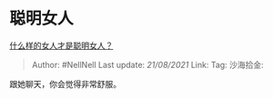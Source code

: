 # 聪明女人
[什么样的女人才是聪明女人？](https://www.zhihu.com/question/31502344/answer/1955843760)

> Author: #NellNell
> Last update: *21/08/2021*
> Link:
> Tag:
> 沙海拾金:

跟她聊天，你会觉得非常舒服。

